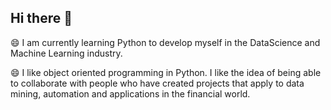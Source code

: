 ## Hi there 👋

😄
I am currently learning Python to develop myself in the DataScience and Machine Learning industry. 

😄
I like object oriented programming in Python.
I like the idea of being able to collaborate with people who have created projects that apply to data mining, automation and applications in the financial world.
